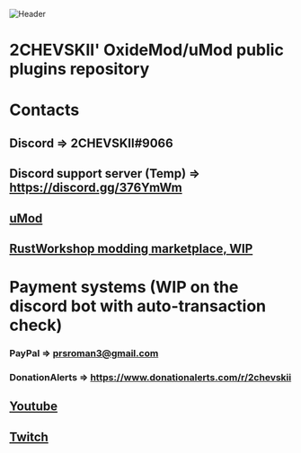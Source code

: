 ![Header](https://i.imgur.com/mqPOWtp.png)
# 2CHEVSKII' OxideMod/uMod public plugins repository
# Contacts

## Discord => 2CHEVSKII#9066

## Discord support server (Temp) => https://discord.gg/376YmWm

## [uMod](https://umod.org/user/2CHEVSKII)

## [RustWorkshop modding marketplace, WIP](https://rustworkshop.space/members/2chevskii.8/)

# Payment systems (WIP on the discord bot with auto-transaction check)
### PayPal => prsroman3@gmail.com
### DonationAlerts => https://www.donationalerts.com/r/2chevskii

## [Youtube](https://www.youtube.com/channel/UCgq5jjofrmIXCagJXqrMG9w)


## [Twitch](https://www.twitch.tv/2chevskii_here)

